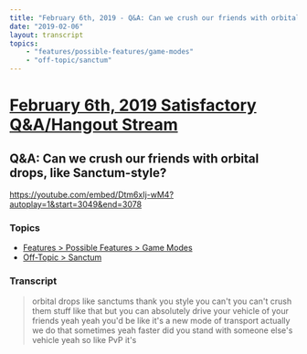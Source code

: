 ```yaml
---
title: "February 6th, 2019 - Q&A: Can we crush our friends with orbital drops, like Sanctum-style?"
date: "2019-02-06"
layout: transcript
topics: 
    - "features/possible-features/game-modes"
    - "off-topic/sanctum"
---
```

# [February 6th, 2019 Satisfactory Q&A/Hangout Stream](../2019-02-06.md)
## Q&A: Can we crush our friends with orbital drops, like Sanctum-style?
https://youtube.com/embed/Dtm6xIj-wM4?autoplay=1&start=3049&end=3078
### Topics
* [Features > Possible Features > Game Modes](../topics/features/possible-features/game-modes.md)
* [Off-Topic > Sanctum](../topics/off-topic/sanctum.md)

### Transcript

> orbital drops like sanctums thank you
> style you can't you can't crush them
> stuff like that but you can absolutely
> drive your vehicle of your friends yeah
> yeah you'd be like it's a new mode of
> transport actually we do that sometimes
> yeah faster did you stand with someone
> else's vehicle yeah so like PvP it's
